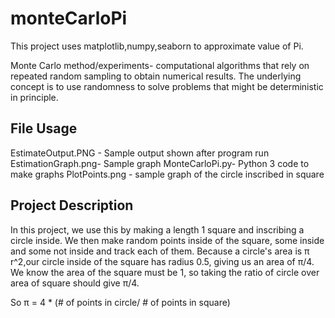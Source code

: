 # monteCarloPi
This project uses matplotlib,numpy,seaborn to approximate value of Pi.

Monte Carlo method/experiments- computational algorithms that rely on repeated random sampling to obtain numerical results. The underlying concept is to use randomness to solve problems that might be deterministic in principle.

## File Usage
EstimateOutput.PNG - Sample output shown after program run
EstimationGraph.png- Sample graph 
MonteCarloPi.py- Python 3 code to make graphs
PlotPoints.png - sample graph of the circle inscribed in square

## Project Description

In this project, we use this by making a length 1 square and inscribing a circle inside. We then make random points inside of the square, some inside and some not inside and track each of them. Because a circle's area is  π r^2,our circle inside of the square has radius 0.5, giving us an area of  π/4. We know the area of the square must be 1, so taking the ratio of circle over area of square should give  π/4.

 So  π = 4 * (# of points in circle/ # of points in square)
 
 
